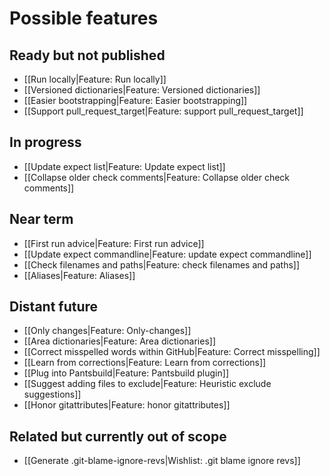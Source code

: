 # Possible features

## Ready but not published
* [[Run locally|Feature: Run locally]]
* [[Versioned dictionaries|Feature: Versioned dictionaries]]
* [[Easier bootstrapping|Feature: Easier bootstrapping]]
* [[Support pull_request_target|Feature: support pull_request_target]]

## In progress
* [[Update expect list|Feature: Update expect list]]
* [[Collapse older check comments|Feature: Collapse older check comments]]

## Near term

* [[First run advice|Feature: First run advice]]
* [[Update expect commandline|Feature: update expect commandline]]
* [[Check filenames and paths|Feature: check filenames and paths]]
* [[Aliases|Feature: Aliases]]

## Distant future

* [[Only changes|Feature: Only-changes]]
* [[Area dictionaries|Feature: Area dictionaries]]
* [[Correct misspelled words within GitHub|Feature: Correct misspelling]]
* [[Learn from corrections|Feature: Learn from corrections]]
* [[Plug into Pantsbuild|Feature: Pantsbuild plugin]]
* [[Suggest adding files to exclude|Feature: Heuristic exclude suggestions]]
* [[Honor gitattributes|Feature: honor gitattributes]]

## Related but currently out of scope

* [[Generate .git-blame-ignore-revs|Wishlist: .git blame ignore revs]]